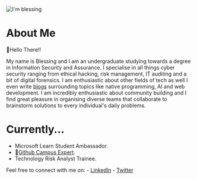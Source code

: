 
![I'm blessing](https://user-images.githubusercontent.com/75522169/169711855-104f408b-99e8-42aa-b00c-49fcf867a0b1.png)

# About Me

👋Hello There!! 

My name is Blessing and I am an undergraduate studying towards a degree in Information Security and Assurance. I specialise in all things cyber security ranging from ethical hacking, risk management, IT auditing and a bit of digital forensics. I am enthusiastic about other fields of tech as well I even write [blogs](https://blessingmufaro.me/) surrounding topics like native programming, AI and web development. I am incredibly enthusiastic about community building and I find great pleasure in organising diverse teams that collaborate to brainstorm solutions to every individual's daily problems. 

# Currently...

  - Microsoft Learn Student Ambassador.
  - 🚩[Github Campus Expert](https://githubcampus.expert/blessing-mufaro/).
  - Technology Risk Analyst Trainee.
    
 Feel free to connect with me on:
    - [LinkedIn](https://www.linkedin.com/in/blessing-mufaro-kashava/)
    - [Twitter](https://twitter.com/blessing_mufaro)
